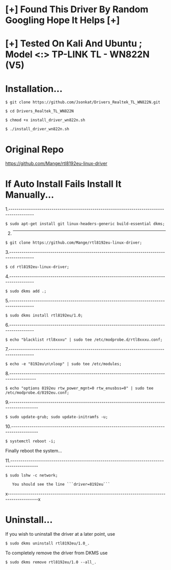 

# [+]  Found This Driver By Random Googling Hope It Helps  [+]



# [+]  Tested On Kali And Ubuntu ; Model <:> TP-LINK TL - WN822N (V5)




# Installation...



```shell
$ git clone https://github.com/Jsonkat/Drivers_Realtek_TL_WN822N.git
```
```shell
$ cd Drivers_Realtek_TL_WN822N
```
```shell
$ chmod +x install_driver_wn822n.sh
```
```shell
$ ./install_driver_wn822n.sh
```




# Original Repo


https://github.com/Mange/rtl8192eu-linux-driver






# If Auto Install Fails Install It Manually...



1.------------------------------------------------------------------------------------------
```shell
$ sudo apt-get install git linux-headers-generic build-essential dkms;
```  

2. -----------------------------------------------------------------------------------------
```shell
$ git clone https://github.com/Mange/rtl8192eu-linux-driver;
```

3.------------------------------------------------------------------------------------------
```shell
$ cd rtl8192eu-linux-driver; 
```

4.------------------------------------------------------------------------------------------     
```shell
$ sudo dkms add .;
``` 

5.------------------------------------------------------------------------------------------
```shell
$ sudo dkms install rtl8192eu/1.0;
```

6.------------------------------------------------------------------------------------------
```shell
$ echo "blacklist rtl8xxxu" | sudo tee /etc/modprobe.d/rtl8xxxu.conf;
```

7.------------------------------------------------------------------------------------------
```shell
$ echo -e "8192eu\n\nloop" | sudo tee /etc/modules;
```

8.-------------------------------------------------------------------------------------------     
```shell
$ echo "options 8192eu rtw_power_mgnt=0 rtw_enusbss=0" | sudo tee /etc/modprobe.d/8192eu.conf;
```

9.--------------------------------------------------------------------------------------------
```shell
$ sudo update-grub; sudo update-initramfs -u;
```

10.-------------------------------------------------------------------------------------------
```shell
$ systemctl reboot -i;
```
   Finally reboot the system...


11.-------------------------------------------------------------------------------------------
```shell
$ sudo lshw -c network;
```
       You should see the line ```driver=8192eu```
    
    
x---------------------------------------------------------------------------------------------x
    


# Uninstall...


If you wish to uninstall the driver at a later point, use
 
 ```shell
 $ sudo dkms uninstall rtl8192eu/1.0_.
 ```

To completely remove the driver from DKMS use
 
 ```shell
 $ sudo dkms remove rtl8192eu/1.0 --all_.
 ```

